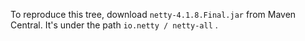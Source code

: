To reproduce this tree, download `netty-4.1.8.Final.jar` from Maven Central. It's under the path
`io.netty / netty-all` .
